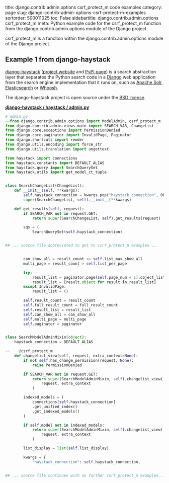 title: django.contrib.admin.options csrf_protect_m code examples
category: page
slug: django-contrib-admin-options-csrf-protect-m-examples
sortorder: 500011025
toc: False
sidebartitle: django.contrib.admin.options csrf_protect_m
meta: Python example code for the csrf_protect_m function from the django.contrib.admin.options module of the Django project.


csrf_protect_m is a function within the django.contrib.admin.options module of the Django project.


## Example 1 from django-haystack
[django-haystack](https://github.com/django-haystack/django-haystack)
([project website](http://haystacksearch.org/) and
[PyPI page](https://pypi.org/project/django-haystack/))
is a search abstraction layer that separates the Python search code
in a [Django](/django.html) web application from the search engine
implementation that it runs on, such as
[Apache Solr](http://lucene.apache.org/solr/),
[Elasticsearch](https://www.elastic.co/)
or [Whoosh](https://whoosh.readthedocs.io/en/latest/intro.html).

The django-haystack project is open source under the
[BSD license](https://github.com/django-haystack/django-haystack/blob/master/LICENSE).

[**django-haystack / haystack / admin.py**](https://github.com/django-haystack/django-haystack/blob/master/haystack/./admin.py)

```python
# admin.py
~~from django.contrib.admin.options import ModelAdmin, csrf_protect_m
from django.contrib.admin.views.main import SEARCH_VAR, ChangeList
from django.core.exceptions import PermissionDenied
from django.core.paginator import InvalidPage, Paginator
from django.shortcuts import render
from django.utils.encoding import force_str
from django.utils.translation import ungettext

from haystack import connections
from haystack.constants import DEFAULT_ALIAS
from haystack.query import SearchQuerySet
from haystack.utils import get_model_ct_tuple


class SearchChangeList(ChangeList):
    def __init__(self, **kwargs):
        self.haystack_connection = kwargs.pop("haystack_connection", DEFAULT_ALIAS)
        super(SearchChangeList, self).__init__(**kwargs)

    def get_results(self, request):
        if SEARCH_VAR not in request.GET:
            return super(SearchChangeList, self).get_results(request)

        sqs = (
            SearchQuerySet(self.haystack_connection)


## ... source file abbreviated to get to csrf_protect_m examples ...


        can_show_all = result_count <= self.list_max_show_all
        multi_page = result_count > self.list_per_page

        try:
            result_list = paginator.page(self.page_num + 1).object_list
            result_list = [result.object for result in result_list]
        except InvalidPage:
            result_list = ()

        self.result_count = result_count
        self.full_result_count = full_result_count
        self.result_list = result_list
        self.can_show_all = can_show_all
        self.multi_page = multi_page
        self.paginator = paginator


class SearchModelAdminMixin(object):
    haystack_connection = DEFAULT_ALIAS

~~    @csrf_protect_m
    def changelist_view(self, request, extra_context=None):
        if not self.has_change_permission(request, None):
            raise PermissionDenied

        if SEARCH_VAR not in request.GET:
            return super(SearchModelAdminMixin, self).changelist_view(
                request, extra_context
            )

        indexed_models = (
            connections[self.haystack_connection]
            .get_unified_index()
            .get_indexed_models()
        )

        if self.model not in indexed_models:
            return super(SearchModelAdminMixin, self).changelist_view(
                request, extra_context
            )

        list_display = list(self.list_display)

        kwargs = {
            "haystack_connection": self.haystack_connection,


## ... source file continues with no further csrf_protect_m examples...

```

